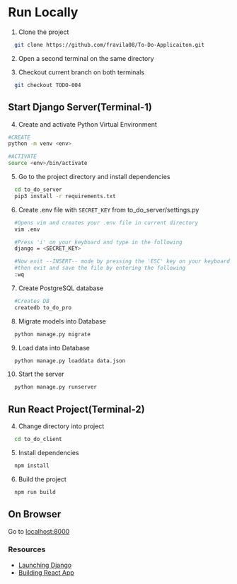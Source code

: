 # Run Locally

1. Clone the project

```bash
  git clone https://github.com/fravila08/To-Do-Applicaiton.git
```

2. Open a second terminal on the same directory

3. Checkout current branch on both terminals

```bash
  git checkout TODO-004
```

## Start Django Server(Terminal-1)

4. Create and activate Python Virtual Environment

```bash
#CREATE
python -m venv <env>

#ACTIVATE
source <env>/bin/activate
```

5. Go to the project directory and install dependencies

```bash
  cd to_do_server
  pip3 install -r requirements.txt
```

6. Create .env file with `SECRET_KEY` from to_do_server/settings.py

```bash
  #Opens vim and creates your .env file in current directory
  vim .env

  #Press 'i' on your keyboard and type in the following
  django = <SECRET_KEY>

  #Now exit --INSERT-- mode by pressing the 'ESC' key on your keyboard
  #then exit and save the file by entering the following
  :wq
```

7. Create PostgreSQL database

```bash
  #Creates DB
  createdb to_do_pro
```

8. Migrate models into Database

```bash
  python manage.py migrate
```

9. Load data into Database

```bash
  python manage.py loaddata data.json
```

10. Start the server

```bash
  python manage.py runserver
```

## Run React Project(Terminal-2)

4. Change directory into project

```bash
  cd to_do_client
```

5. Install dependencies

```bash
  npm install
```

6. Build the project

```bash
  npm run build
```

## On Browser

Go to [localhost:8000](http://127.0.0.1:8000/)

### Resources

- [Launching Django](https://code.visualstudio.com/docs/python/tutorial-django)
- [Building React App](https://vitejs.dev/guide/)
